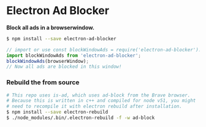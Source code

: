 
# Electron Ad Blocker

**Block all ads in a browserwindow.**  

```sh
$ npm install --save electron-ad-blocker
```

```js
// import or use const blockWindowAds = require('electron-ad-blocker').default;
import blockWindowAds from 'electron-ad-blocker';
blockWindowAds(browserWindow);
// Now all ads are blocked in this window!
```

### Rebuild the from source

```sh
# This repo uses is-ad, which uses ad-block from the Brave browser.
# Because this is written in c++ and compiled for node v51, you might
# need to recompile it with electron rebuild after installation.
$ npm install --save electron-rebuild
$ ./node_modules/.bin/.electron-rebuild -f -w ad-block
```
